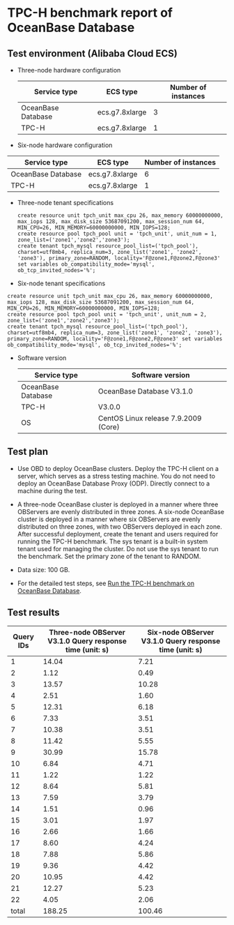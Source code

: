 TPC-H benchmark report of OceanBase Database 
=================================================================



Test environment (Alibaba Cloud ECS) 
---------------------------------------------------------

* Three-node hardware configuration

  

  |    Service type    |    ECS type    | Number of instances |
  |--------------------|----------------|---------------------|
  | OceanBase Database | ecs.g7.8xlarge | 3                   |
  | TPC-H              | ecs.g7.8xlarge | 1                   |

  




<!-- -->

* Six-node hardware configuration

  




|    Service type    |    ECS type    | Number of instances |
|--------------------|----------------|---------------------|
| OceanBase Database | ecs.g7.8xlarge | 6                   |
| TPC-H              | ecs.g7.8xlarge | 1                   |



* Three-node tenant specifications

  ```unknow
  create resource unit tpch_unit max_cpu 26, max_memory 60000000000, max_iops 128, max_disk_size 53687091200, max_session_num 64, MIN_CPU=26, MIN_MEMORY=60000000000, MIN_IOPS=128;
  create resource pool tpch_pool unit = 'tpch_unit', unit_num = 1, zone_list=('zone1','zone2','zone3');
  create tenant tpch_mysql resource_pool_list=('tpch_pool'), charset=utf8mb4, replica_num=3, zone_list('zone1', 'zone2', 'zone3'), primary_zone=RANDOM, locality='F@zone1,F@zone2,F@zone3' set variables ob_compatibility_mode='mysql', ob_tcp_invited_nodes='%';
  ```

  

* Six-node tenant specifications

  




```unknow
create resource unit tpch_unit max_cpu 26, max_memory 60000000000, max_iops 128, max_disk_size 53687091200, max_session_num 64, MIN_CPU=26, MIN_MEMORY=60000000000, MIN_IOPS=128;
create resource pool tpch_pool unit = 'tpch_unit', unit_num = 2, zone_list=('zone1','zone2','zone3');
create tenant tpch_mysql resource_pool_list=('tpch_pool'), charset=utf8mb4, replica_num=3, zone_list('zone1', 'zone2', 'zone3'), primary_zone=RANDOM, locality='F@zone1,F@zone2,F@zone3' set variables ob_compatibility_mode='mysql', ob_tcp_invited_nodes='%';
```



* Software version

  

  |    Service type    |           Software version           |
  |--------------------|--------------------------------------|
  | OceanBase Database | OceanBase Database V3.1.0            |
  | TPC-H              | V3.0.0                               |
  | OS                 | CentOS Linux release 7.9.2009 (Core) |

  




Test plan 
------------------------------

* Use OBD to deploy OceanBase clusters. Deploy the TPC-H client on a server, which serves as a stress testing machine. You do not need to deploy an OceanBase Database Proxy (ODP). Directly connect to a machine during the test.

  

* A three-node OceanBase cluster is deployed in a manner where three OBServers are evenly distributed in three zones. A six-node OceanBase cluster is deployed in a manner where six OBServers are evenly distributed on three zones, with two OBServers deployed in each zone. After successful deployment, create the tenant and users required for running the TPC-H benchmark. The sys tenant is a built-in system tenant used for managing the cluster. Do not use the sys tenant to run the benchmark. Set the primary zone of the tenant to RANDOM.

  

* Data size: 100 GB.

  

* For the detailed test steps, see [Run the TPC-H benchmark on OceanBase Database](1.run-the-tpc-h-benchmark-on-oceanbase-database.md).

  




Test results 
---------------------------------



| **Query IDs** | **Three-node OBServer V3.1.0**  **Query response time (unit: s)** | **Six-node OBServer V3.1.0**  **Query response time (unit: s)** |
|---------------|-----------------------------------------------------------------------------------|---------------------------------------------------------------------------------|
| 1             | 14.04                                                                             | 7.21                                                                            |
| 2             | 1.12                                                                              | 0.49                                                                            |
| 3             | 13.57                                                                             | 10.28                                                                           |
| 4             | 2.51                                                                              | 1.60                                                                            |
| 5             | 12.31                                                                             | 6.18                                                                            |
| 6             | 7.33                                                                              | 3.51                                                                            |
| 7             | 10.38                                                                             | 3.51                                                                            |
| 8             | 11.42                                                                             | 5.55                                                                            |
| 9             | 30.99                                                                             | 15.78                                                                           |
| 10            | 6.84                                                                              | 4.71                                                                            |
| 11            | 1.22                                                                              | 1.22                                                                            |
| 12            | 8.64                                                                              | 5.81                                                                            |
| 13            | 7.59                                                                              | 3.79                                                                            |
| 14            | 1.51                                                                              | 0.96                                                                            |
| 15            | 3.01                                                                              | 1.97                                                                            |
| 16            | 2.66                                                                              | 1.66                                                                            |
| 17            | 8.60                                                                              | 4.24                                                                            |
| 18            | 7.88                                                                              | 5.86                                                                            |
| 19            | 9.36                                                                              | 4.42                                                                            |
| 20            | 10.95                                                                             | 4.42                                                                            |
| 21            | 12.27                                                                             | 5.23                                                                            |
| 22            | 4.05                                                                              | 2.06                                                                            |
| total         | 188.25                                                                            | 100.46                                                                          |





